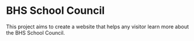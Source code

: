 # BHS School Council

This project aims to create a website that helps any visitor learn more about the BHS School Council. 
